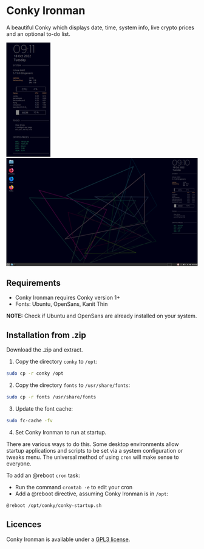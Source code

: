 
# Conky Ironman

A beautiful Conky which displays date, time, system info, live crypto prices 
and an optional to-do list.

[![Conky Ironman](https://github.com/cybrkyd/conky/blob/main/images/conky-th.png "conky.png")](https://github.com/cybrkyd/conky/blob/main/images/conky.png)
[![Conky Ironman Desktop](https://github.com/cybrkyd/conky/blob/main/images/desktop-th.png "desktop.png")](https://github.com/cybrkyd/conky/blob/main/images/desktop.png)

## Requirements

- Conky Ironman requires Conky version 1+
- Fonts: Ubuntu, OpenSans, Kanit Thin

**NOTE:** Check if Ubuntu and OpenSans are already installed on your system.

## Installation from .zip

Download the .zip and extract.

1. Copy the directory `conky` to `/opt`:
```bash
sudo cp -r conky /opt
```

2. Copy the directory `fonts` to `/usr/share/fonts`:
```bash
sudo cp -r fonts /usr/share/fonts
```

3. Update the font cache:
```bash
sudo fc-cache -fv
```

4. Set Conky Ironman to run at startup.

There are various ways to do this. Some desktop environments allow startup 
applications and scripts to be set via a system configuration or tweaks menu. 
The universal method of using `cron` will make sense to everyone.

To add an @reboot `cron` task:
- Run the command `crontab -e` to edit your cron
- Add a @reboot directive, assuming Conky Ironman is in `/opt`:
```bash
@reboot /opt/conky/conky-startup.sh
```

## Licences
Conky Ironman is available under a [GPL3 license](https://github.com/cybrkyd/conky/blob/main/LICENSE).

